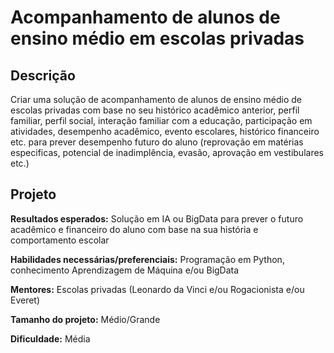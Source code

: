 # Acompanhamento de alunos de ensino médio em escolas privadas

## Descrição
Criar uma solução de acompanhamento de alunos de ensino médio de escolas privadas com base no seu histórico acadêmico anterior, perfil familiar, perfil social, interação familiar com a educação, participação em atividades, desempenho acadêmico, evento escolares, histórico financeiro etc. para prever desempenho futuro do aluno (reprovação em matérias especificas, potencial de inadimplência, evasão, aprovação em vestibulares etc.)

## Projeto
**Resultados esperados:** Solução em IA ou BigData para prever o futuro acadêmico e financeiro do aluno com base na sua história e comportamento escolar

**Habilidades necessárias/preferenciais:** Programação em Python, conhecimento Aprendizagem de Máquina e/ou BigData

**Mentores:** Escolas privadas (Leonardo da Vinci e/ou Rogacionista e/ou Everet)

**Tamanho do projeto:** Médio/Grande

**Dificuldade:** Média
